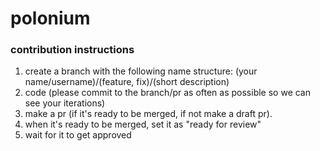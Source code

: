 # polonium

### contribution instructions
1. create a branch with the following name structure: (your name/username)/(feature, fix)/(short description)
2. code (please commit to the branch/pr as often as possible so we can see your iterations)
3. make a pr (if it's ready to be merged, if not make a draft pr).
4. when it's ready to be merged, set it as "ready for review"
5. wait for it to get approved
